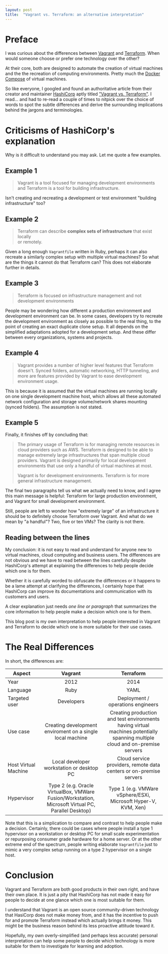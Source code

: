 ```yaml
---
layout: post
title:  "Vagrant vs. Terraform: an alternative interpretation"
---
```


# Preface

I was curious about the differences between [Vagrant][vagrant] and 
[Terraform][terraform]. When would someone choose or prefer one technology over 
the other?

At their core, both are designed to automate the creation of virtual machines 
and the the recreation of computing environments. Pretty much the 
[Docker Compose][docker-compose] of virtual machines.

So like everyone, I googled and found an authoritative article from their 
creator and maintainer [HashiCorp][hashi-corp] aptly titled 
["Vagrant vs. Terraform"][vagrant-vs-terraform]. I read... and had to re-read a 
couple of times to nitpick over the choice of words to spot the subtle 
differences and derive the surrounding implications behind the jargons and 
terminologies.

# Criticisms of HashiCorp's explanation

Why is it difficult to understand you may ask. Let me quote a few examples.

## Example 1

> Vagrant is a tool focused for managing development environments and Terraform 
> is a tool for building infrastructure.

Isn't creating and recreating a development or test environment "building 
infrastructure" too?

## Example 2

> Terraform can describe **complex sets of infrastructure** that exist locally  
> or remotely.

Given a long enough `Vagrantfile` written in Ruby, perhaps it can also recreate
a similarly complex setup with multiple virtual machines? So what are the things
it cannot do that Terraform can? This does not elaborate further in details.

## Example 3

> Terraform is focused on infrastructure management and not development 
> environments

People may be wondering how different a production environment and development 
environment can be. In some cases, developers try to recreate the development 
environment as closely as possible to the real thing, to the point of creating 
an exact duplicate clone setup. It all depends on the simplified adaptations
adopted for a development setup. And these differ between every organizations, 
systems and projects.

## Example 4

> Vagrant provides a number of higher level features that Terraform doesn't. 
> Synced folders, automatic networking, HTTP tunneling, and more are features 
> provided by Vagrant to ease development environment usage.

This is because it is assumed that the virtual machines are running locally on 
one single development machine host, which allows all these automated network
configuration and storage volume/network shares mounting (synced folders). The
assumption is not stated.

## Example 5

Finally, it finishes off by concluding that:

> The primary usage of Terraform is for managing remote resources in cloud 
> providers such as AWS. Terraform is designed to be able to manage extremely 
> large infrastructures that span multiple cloud providers. Vagrant is designed 
> primarily for local development environments that use only a handful of 
> virtual machines at most.
>   
> Vagrant is for development environments. Terraform is for more general 
> infrastructure management.

The final two paragraphs tell us what we actually need to know, and I agree this
main message is helpful: Terraform for large production environment, and Vagrant
for small development environment. 

Still, people are left to wonder how "extremely large" of an infrastructure it 
should be to definitely choose Terraform over Vagrant. And what do we mean by 
"a handful"? Two, five or ten VMs? The clarity is not there.

## Reading between the lines

My conclusion: it is not easy to read and understand for anyone new to virtual 
machines, cloud computing and business users. The differences are not obvious
and we have to read between the lines carefully despite HashiCorp's attempt at
explaining the differences to help people decide which one is for them. 

Whether it is carefully worded to obfuscate the differences or it happens to be 
a lame attempt at clarifying the differences, I certainly hope that HashiCorp 
can improve its documentations and communication with its customers and users.

A clear explanation just needs *one line or paragraph* that summarizes the core 
information to help people make a decision which one is for them.

This blog post is my own interpretation to help people interested in Vagrant and
Terraform to decide which one is more suitable for their use cases.

# The Real Differences

In short, the differences are:

| Aspect               |                                             **Vagrant**                                            |                                                        **Terraform**                                                         |
|----------------------|:--------------------------------------------------------------------------------------------------:|:----------------------------------------------------------------------------------------------------------------------------:|
| Year                 | 2012                                                                                               | 2014                                                                                                                         |
| Language             | Ruby                                                                                               | YAML                                                                                                                         |
| Targeted user        | Developers                                                                                         | Deployment / operations engineers                                                                                            |
| Use case             | Creating development enviroment on a single local machine                                          | Creating production and test environments having virtual machines potentially spanning multiple cloud and on-premise servers |
| Host Virtual Machine | Local developer workstation or desktop PC                                                          | Cloud service providers, remote data centers or on-premise servers                                                           |
| Hypervisor           | Type 2 (e.g. Oracle VirtualBox, VMWare Fusion/Workstation, Microsoft Virtual PC, Parallel Desktop) | Type 1 (e.g. VMWare vSphere/ESXi, Microsoft Hyper-V, KVM, Xen)                                                               |

Note that this is a simplication to compare and contrast to help people make a 
decision. Certainly, there could be cases where people install a type 1 
hypervisor on a workstation or desktop PC for small scale experimentation or 
repurposing consumer grade hardware for a home server. Or at the other extreme 
end of the spectrum, people writing elaborate `Vagrantfile` just to mimic a very
complex setup running on a type 2 hypervisor on a single host.

# Conclusion

Vagrant and Terraform are both good products in their own right, and have their
own place. It is just a pity that HashiCorp has not made it easy for people to
decide at one glance which one is most suitable for them.

I understand that Vagrant is an open source community-driven technology that
HasiCorp does not make money from, and it has the incentive to push for and 
promote Terraform instead which actually brings it money. This might be the 
business reason behind its less proactive attitude toward it.

Hopefully, my own overly-simplified (and perhaps less accurate) personal 
interpretation can help some people to decide which technology is more suitable 
for them to investigate for learning and adoption.

[vagrant]: https://www.vagrantup.com/
[terraform]: https://www.hashicorp.com/products/terraform
[docker-compose]: https://docs.docker.com/compose/
[hashi-corp]: https://www.hashicorp.com/
[vagrant-vs-terraform]: https://developer.hashicorp.com/vagrant/intro/vs/terraform